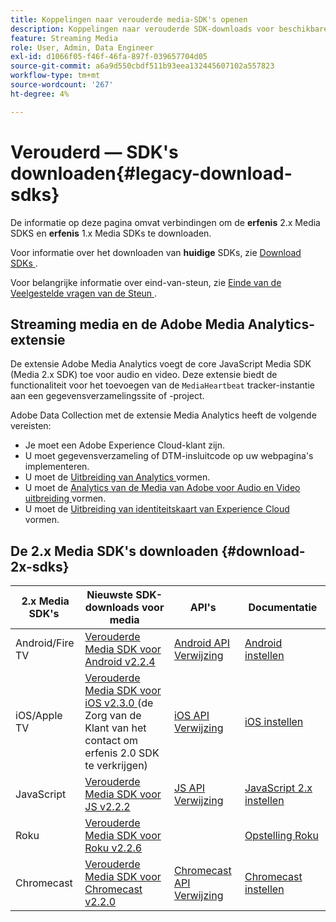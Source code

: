 ```yaml
---
title: Koppelingen naar verouderde media-SDK's openen
description: Koppelingen naar verouderde SDK-downloads voor beschikbare platforms, zoals Android, iOS, JavaScript, Chromecast en Roku.
feature: Streaming Media
role: User, Admin, Data Engineer
exl-id: d1066f05-f46f-46fa-897f-039657704d05
source-git-commit: a6a9d550cbdf511b93eea132445607102a557823
workflow-type: tm+mt
source-wordcount: '267'
ht-degree: 4%

---
```


# Verouderd — SDK&#39;s downloaden{#legacy-download-sdks}

De informatie op deze pagina omvat verbindingen om de **erfenis** 2.x Media SDKS en **erfenis** 1.x Media SDKs te downloaden.

Voor informatie over het downloaden van **huidige** SDKs, zie [ Download SDKs ](/help/getting-started/download-sdks.md).

Voor belangrijke informatie over eind-van-steun, zie [ Einde van de Veelgestelde vragen van de Steun ](/help/additional-resources/end-of-support-faqs.md).

## Streaming media en de Adobe Media Analytics-extensie

De extensie Adobe Media Analytics voegt de core JavaScript Media SDK (Media 2.x SDK) toe voor audio en video. Deze extensie biedt de functionaliteit voor het toevoegen van de `MediaHeartbeat` tracker-instantie aan een gegevensverzamelingssite of -project.

Adobe Data Collection met de extensie Media Analytics heeft de volgende vereisten:
* Je moet een Adobe Experience Cloud-klant zijn.
* U moet gegevensverzameling of DTM-insluitcode op uw webpagina&#39;s implementeren.
* U moet de [ Uitbreiding van Analytics ](https://experienceleague.adobe.com/docs/experience-platform/tags/extensions/adobe/analytics/overview.html) vormen.
* U moet de [ Analytics van de Media van Adobe voor Audio en Video uitbreiding ](https://experienceleague.adobe.com/docs/experience-platform/tags/extensions/client/media-analytics/overview.html) vormen.
* U moet de [ Uitbreiding van identiteitskaart van Experience Cloud ](https://experienceleague.adobe.com/docs/experience-platform/tags/extensions/adobe/id-service/overview.html) vormen.

## De 2.x Media SDK&#39;s downloaden {#download-2x-sdks}

| 2.x Media SDK&#39;s  | Nieuwste SDK-downloads voor media |  API&#39;s   |  Documentatie  |
| --- | --- | --- | --- |
| Android/Fire TV | [ Verouderde Media SDK voor Android v2.2.4 ](https://github.com/Adobe-Marketing-Cloud/media-sdks/releases/tag/android-v2.2.4) | [ Android API Verwijzing ](https://adobe-marketing-cloud.github.io/media-sdks/reference/android/) | [Android instellen](/help/legacy/media-sdk/setup/set-up-android.md) |
| iOS/Apple TV | [ Verouderde Media SDK voor iOS v2.3.0 ](https://github.com/Adobe-Marketing-Cloud/media-sdks/releases/tag/ios-v2.3.0) (de Zorg van de Klant van het contact [ ](https://helpx.adobe.com/marketing-cloud/contact-support.html) om erfenis 2.0 SDK te verkrijgen) | [ iOS API Verwijzing ](https://adobe-marketing-cloud.github.io/media-sdks/reference/ios/) | [iOS instellen](/help/legacy/media-sdk/setup/set-up-ios.md) |
| JavaScript | [ Verouderde Media SDK voor JS v2.2.2 ](https://github.com/Adobe-Marketing-Cloud/media-sdks/releases/tag/js-v2.2.2) | [ JS API Verwijzing ](https://adobe-marketing-cloud.github.io/media-sdks/reference/javascript/) | [JavaScript 2.x instellen](/help/legacy/media-sdk/setup/setup-javascript/set-up-js-2.md) |
| Roku | [ Verouderde Media SDK voor Roku v2.2.6 ](https://github.com/Adobe-Marketing-Cloud/media-sdks/releases/tag/roku-v2.2.6) | | [ Opstelling Roku ](/help/implementation/media-sdk/setup/set-up-roku.md) |
| Chromecast | [ Verouderde Media SDK voor Chromecast v2.2.0 ](https://github.com/Adobe-Marketing-Cloud/media-sdks/releases/tag/chromecast-v2.2.0) | [ Chromecast API Verwijzing ](https://adobe-marketing-cloud.github.io/media-sdks/reference/chromecast/) | [Chromecast instellen](/help/implementation/media-sdk/setup/set-up-chromecast.md) |
